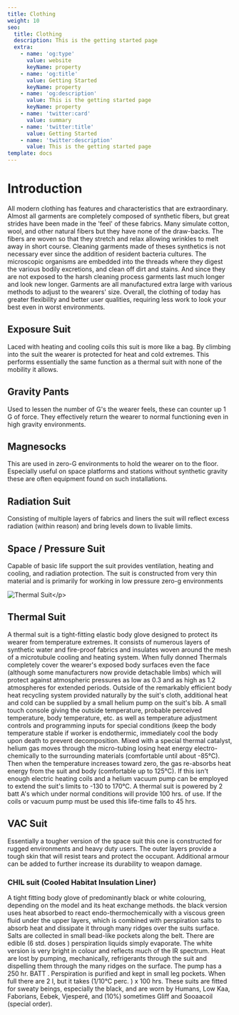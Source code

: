 ```yaml
---
title: Clothing
weight: 10
seo:
  title: Clothing
  description: This is the getting started page
  extra:
    - name: 'og:type'
      value: website
      keyName: property
    - name: 'og:title'
      value: Getting Started
      keyName: property
    - name: 'og:description'
      value: This is the getting started page
      keyName: property
    - name: 'twitter:card'
      value: summary
    - name: 'twitter:title'
      value: Getting Started
    - name: 'twitter:description'
      value: This is the getting started page
template: docs
---
```


# Introduction

All modern clothing has features and characteristics that are extraordinary. Almost all garments are completely composed of synthetic fibers, but great strides have been made in the 'feel' of these fabrics. Many simulate cotton, wool, and other natural fibers but they have none of the draw-backs. The fibers are woven so that they stretch and relax allowing wrinkles to melt away in short course. Cleaning garments made of theses synthetics is not necessary ever since the addition of resident bacteria cultures. The microscopic organisms are embedded into the threads where they digest the various bodily excretions, and clean off dirt and stains. And since they are not exposed to the harsh cleaning process garments last much longer and look new longer. Garments are all manufactured extra large with various methods to adjust to the wearers' size. Overall, the clothing of today has greater flexibility and better user qualities, requiring less work to look your best even in worst environments.

## Exposure Suit

Laced with heating and cooling coils this suit is more like a bag. By climbing into the suit the wearer is protected for heat and cold extremes. This performs essentially the same function as a thermal suit with none of the mobility it allows.

## Gravity Pants

Used to lessen the number of G's the wearer feels, these can counter up 1 G of force. They effectively return the wearer to normal functioning even in high gravity environments.

## Magnesocks

This are used in zero-G environments to hold the wearer on to the floor. Especially useful on space platforms and stations without synthetic gravity these are often equipment found on such installations.

## Radiation Suit

Consisting of multiple layers of fabrics and liners the suit will reflect excess radiation \(within reason\) and bring levels down to livable limits.

## Space / Pressure Suit

Capable of basic life support the suit provides ventilation, heating and cooling, and radiation protection. The suit is constructed from very thin material and is primarily for working in low pressure zero-g environments

![Thermal Suit](https://github.com/donnay/interesting-octopus/tree/9cfbd1403693cdcd0669bf5c24326f97bc82bc59/images/Tech-ThermalSuit.jpg)&lt;/p&gt;

## Thermal Suit

A thermal suit is a tight-fitting elastic body glove designed to protect its wearer from temperature extremes. It consists of numerous layers of synthetic water and fire-proof fabrics and insulates woven around the mesh of a microtubule cooling and heating system. When fully donned Thermals completely cover the wearer's exposed body surfaces even the face \(although some manufacturers now provide detachable limbs\) which will protect against atmospheric pressures as low as 0.3 and as high as 1.2 atmospheres for extended periods. Outside of the remarkably efficient body heat recycling system provided naturally by the suit's cloth, additional heat and cold can be supplied by a small helium pump on the suit's bib. A small touch console giving the outside temperature, probable perceived temperature, body temperature, etc. as well as temperature adjustment controls and programming inputs for special conditions \(keep the body temperature stable if worker is endothermic, immediately cool the body upon death to prevent decomposition. Mixed with a special thermal catalyst, helium gas moves through the micro-tubing losing heat energy electro-chemically to the surrounding materials \(comfortable until about -85°C\). Then when the temperature increases toward zero, the gas re-absorbs heat energy from the suit and body \(comfortable up to 125°C\). If this isn't enough electric heating coils and a helium vacuum pump can be employed to extend the suit's limits to -130 to 170°C. A thermal suit is powered by 2 batt A's which under normal conditions will provide 100 hrs. of use. If the coils or vacuum pump must be used this life-time falls to 45 hrs.

## VAC Suit

Essentially a tougher version of the space suit this one is constructed for rugged environments and heavy duty users. The outer layers provide a tough skin that will resist tears and protect the occupant. Additional armour can be added to further increase its durability to weapon damage.

### CHIL suit \(Cooled Habitat Insulation Liner\)

A tight fitting body glove of predominantly black or white colouring, depending on the model and its heat exchange methods. the black version uses heat absorbed to react endo-thermochemically with a viscous green fluid under the upper layers, which is combined with perspiration salts to absorb heat and dissipate it through many ridges over the suits surface. Salts are collected in small bead-like pockets along the belt. There are edible \(6 std. doses \) perspiration liquids simply evaporate. The white version is very bright in colour and reflects much of the IR spectrum. Heat are lost by pumping, mechanically, refrigerants through the suit and dispelling them through the many ridges on the surface. The pump has a 250 hr. BATT . Perspiration is purified and kept in small leg pockets. When full there are 2 l, but it takes \(1/10℃ perc. \) x 100 hrs. These suits are fitted for sweaty beings, especially the black, and are worn by Humans, Low Kaa, Faborians, Eebek, Vjesperé, and \(10%\) sometimes Gliff and Sooaacoil \(special order\).

